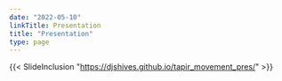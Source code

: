 ```yaml
---
date: "2022-05-10"
linkTitle: Presentation
title: "Presentation"
type: page
---
```


{{< SlideInclusion "https://djshives.github.io/tapir_movement_pres/" >}}

